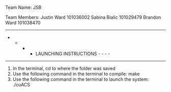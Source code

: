 Team Name: JSB

Team Members:
Justin Ward 101036002
Sabina Bialic 101029479
Brandon Ward 101038470

- - - - - - - - - - - - - - - - - - - -
- - - - LAUNCHING INSTRUCTIONS  - - - -
- - - - - - - - - - - - - - - - - - - -
1) In the terminal, cd to where the folder was saved
2) Use the following command in the terminal to compile: 
   make
3) Use the following command in the terminal to launch the system:
   ./cuACS
